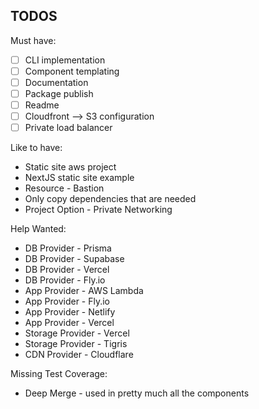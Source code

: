 ## TODOS

Must have:

- [ ] CLI implementation
- [ ] Component templating
- [ ] Documentation
- [ ] Package publish
- [ ] Readme
- [ ] Cloudfront --> S3 configuration
- [ ] Private load balancer

Like to have:

- Static site aws project
- NextJS static site example
- Resource - Bastion
- Only copy dependencies that are needed
- Project Option - Private Networking

Help Wanted:

- DB Provider - Prisma
- DB Provider - Supabase
- DB Provider - Vercel
- DB Provider - Fly.io
- App Provider - AWS Lambda
- App Provider - Fly.io
- App Provider - Netlify
- App Provider - Vercel
- Storage Provider - Vercel
- Storage Provider - Tigris
- CDN Provider - Cloudflare

Missing Test Coverage:

- Deep Merge - used in pretty much all the components